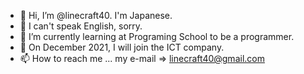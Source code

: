 - 👋 Hi, I’m @linecraft40. I'm Japanese.
- 👀 I can't speak English, sorry. 
- 🌱 I’m currently learning at Programing School to be a programmer.
- 💞️ On December 2021, I will join the ICT company.
- 📫 How to reach me ... my e-mail => linecraft40@gmail.com

<!---
linecraft40/linecraft40 is a ✨ special ✨ repository because its `README.md` (this file) appears on your GitHub profile.
You can click the Preview link to take a look at your changes.
--->
